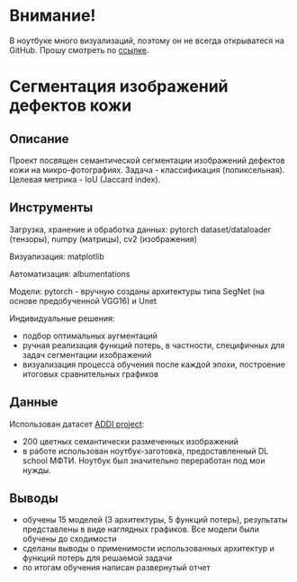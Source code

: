 # Внимание!

В ноутбуке много визуализаций, поэтому он не всегда открыватеся на GitHub. Прошу смотреть по [ссылке](https://nbviewer.org/github/troschiev/DS_portfolio/blob/main/Semantic_Segmentation_Skin_Lesions/Semantic_Segmentation_Skin_Lesions.ipynb).

# Сегментация изображений дефектов кожи

## Описание

Проект посвящен семантической сегментации изображений дефектов кожи на микро-фотографиях. 
Задача - классификация (попиксельная). 
Целевая метрика - IoU (Jaccard index).

## Инструменты

Загрузка, хранение и обработка данных: pytorch dataset/dataloader (тензоры), numpy (матрицы), cv2 (изображения)

Визуализация: matplotlib

Автоматизация: albumentations

Модели: pytorch - вручную созданы архитектуры типа SegNet (на основе предобученной VGG16) и Unet

Индивидуальные решения:
- подбор оптимальных аугментаций
- ручная реализация функций потерь, в частности, специфичных для задач сегментации изображений
- визуализация процесса обучения после каждой эпохи, построение итоговых сравнительных графиков

## Данные

Использован датасет [ADDI project](https://www.fc.up.pt/addi/ph2%20database.html):
- 200 цветных семантически размеченных изображений
- в работе использован ноутбук-заготовка, предоставленный DL school МФТИ. Ноутбук был значительно переработан под мои нужды.

## Выводы

- обучены 15 моделей (3 архитектуры, 5 функций потерь), результаты представлены в виде наглядных графиков. Все модели были обучены до сходимости
- сделаны выводы о применимости использованных архитектур и функций потерь для решаемой задачи
- по итогам обучения написан развернутый отчет